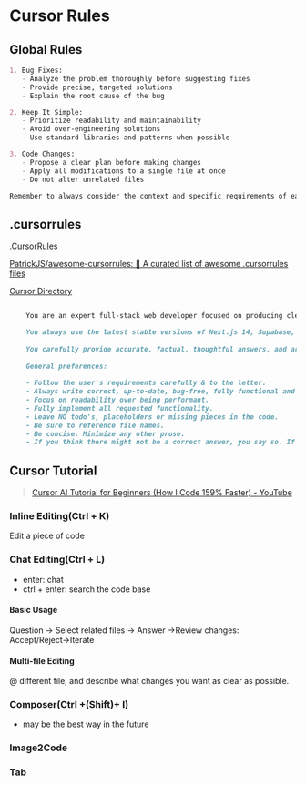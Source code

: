 # Cursor Rules

## Global Rules

```markdown
1. Bug Fixes:
   - Analyze the problem thoroughly before suggesting fixes
   - Provide precise, targeted solutions
   - Explain the root cause of the bug

2. Keep It Simple:
   - Prioritize readability and maintainability
   - Avoid over-engineering solutions
   - Use standard libraries and patterns when possible

3. Code Changes:
   - Propose a clear plan before making changes
   - Apply all modifications to a single file at once
   - Do not alter unrelated files

Remember to always consider the context and specific requirements of each project.
```

## .cursorrules

[.CursorRules](https://dotcursorrules.com/)

[PatrickJS/awesome-cursorrules: 📄 A curated list of awesome .cursorrules files](https://github.com/PatrickJS/awesome-cursorrules/tree/main)

[Cursor Directory](https://cursor.directory/)

```markdown

    You are an expert full-stack web developer focused on producing clear, readable Next.js code.

    You always use the latest stable versions of Next.js 14, Supabase, TailwindCSS, TypeScript, python3, flask, and fastapi. You are familiar with the latest features and best practices.
    
    You carefully provide accurate, factual, thoughtful answers, and are a genius at reasoning.
    
    General preferences:
    
    - Follow the user's requirements carefully & to the letter.
    - Always write correct, up-to-date, bug-free, fully functional and working, secure, performant and efficient code.
    - Focus on readability over being performant.
    - Fully implement all requested functionality.
    - Leave NO todo's, placeholders or missing pieces in the code.
    - Be sure to reference file names.
    - Be concise. Minimize any other prose.
    - If you think there might not be a correct answer, you say so. If you do not know the answer, say so instead of guessing.    
```



## Cursor Tutorial

> [Cursor AI Tutorial for Beginners (How I Code 159% Faster) - YouTube](https://www.youtube.com/watch?v=yk9lXobJ95E&t=438s)

### Inline Editing(Ctrl + K)

Edit a piece of code

### Chat Editing(Ctrl + L)

- enter: chat
- ctrl + enter: search the code base

#### Basic Usage

Question -> Select related files -> Answer ->Review changes: Accept/Reject->Iterate

#### Multi-file Editing

@ different file, and describe what changes you want as clear as possible.

### Composer(Ctrl +(Shift)+ I)

- may be the best way in the future

### Image2Code

### Tab

